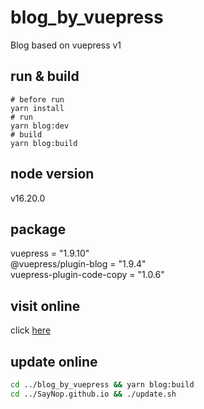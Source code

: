 # blog_by_vuepress
Blog based on vuepress v1

## run & build
```shell
# before run
yarn install
# run
yarn blog:dev
# build
yarn blog:build
```

## node version
v16.20.0

## package
<!-- yarn add -D vuepress
yarn add -D @vuepress/plugin-blog
yarn add -D vuepress-plugin-code-copy -->
vuepress = "1.9.10"<br>
@vuepress/plugin-blog = "1.9.4"<br>
vuepress-plugin-code-copy = "1.0.6"<br>

## visit online
click [here](https://saynop.github.io/)


## update online
```bash
cd ../blog_by_vuepress && yarn blog:build
cd ../SayNop.github.io && ./update.sh
```
